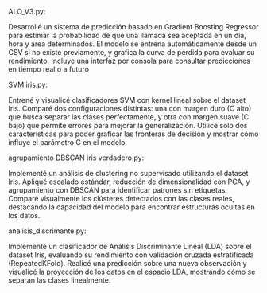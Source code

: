 ALO_V3.py:

Desarrollé un sistema de predicción basado en Gradient Boosting Regressor para estimar la probabilidad de que una llamada sea aceptada en un día, hora y área determinados. El modelo se entrena automáticamente desde un CSV si no existe previamente, y grafica la curva de pérdida para evaluar su rendimiento. 
Incluye una interfaz por consola para consultar predicciones en tiempo real o a futuro



SVM iris.py:

Entrené y visualicé clasificadores SVM con kernel lineal sobre el dataset Iris. Comparé dos configuraciones distintas: una con margen duro (C alto) que busca separar las clases perfectamente, y otra con margen suave (C bajo) que permite errores para mejorar la generalización. 
Utilicé solo dos características para poder graficar las fronteras de decisión y mostrar cómo influye el parámetro C en el modelo.



agrupamiento DBSCAN iris verdadero.py:

Implementé un análisis de clustering no supervisado utilizando el dataset Iris. Apliqué escalado estándar, reducción de dimensionalidad con PCA, y agrupamiento con DBSCAN para identificar patrones sin etiquetas.
Comparé visualmente los clústeres detectados con las clases reales, destacando la capacidad del modelo para encontrar estructuras ocultas en los datos.

analisis_discrimante.py:

Implementé un clasificador de Análisis Discriminante Lineal (LDA) sobre el dataset Iris, evaluando su rendimiento con validación cruzada estratificada (RepeatedKFold). Realicé una predicción sobre una nueva observación y visualicé la proyección de los datos en el espacio LDA, mostrando cómo se separan las clases linealmente.

